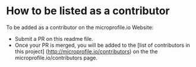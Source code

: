 # How to be listed as a contributor

To be added as a contributor on the microprofile.io Website:
  
* Submit a PR on this readme file.
* Once your PR is merged, you will be added to the [list of contributors in this project] (http://microprofile.io/contributors) on the the microprofile.io/contributors page.
